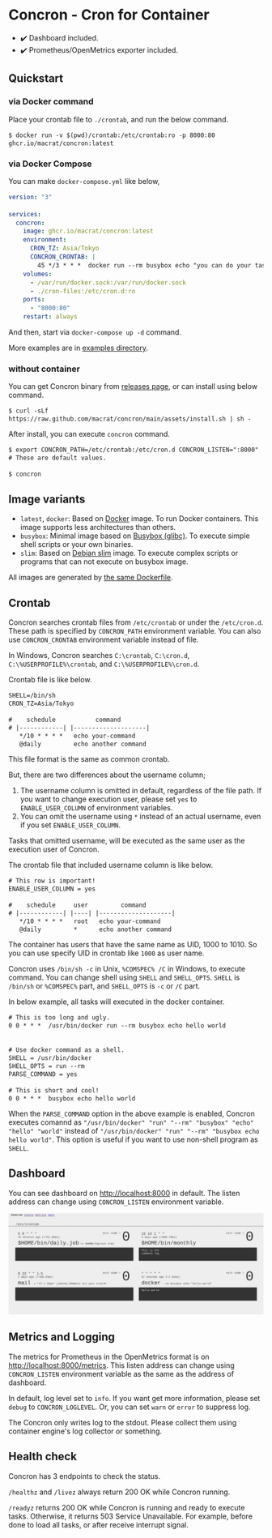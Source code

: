 Concron - Cron for Container
============================

- :heavy_check_mark: Dashboard included.
- :heavy_check_mark: Prometheus/OpenMetrics exporter included.


## Quickstart

### via Docker command

Place your crontab file to `./crontab`, and run the below command.

``` shell
$ docker run -v $(pwd)/crontab:/etc/crontab:ro -p 8000:80 ghcr.io/macrat/concron:latest
```

### via Docker Compose

You can make `docker-compose.yml` like below,

``` yaml
version: "3"

services:
  concron:
    image: ghcr.io/macrat/concron:latest
    environment:
      CRON_TZ: Asia/Tokyo
      CONCRON_CRONTAB: |
        45 */3 * * *  docker run --rm busybox echo "you can do your task here!"
    volumes:
      - /var/run/docker.sock:/var/run/docker.sock
      - ./cron-files:/etc/cron.d:ro
    ports:
      - "8000:80"
    restart: always
```

And then, start via `docker-compose up -d` command.

More examples are in [examples directory](./examples).

### without container

You can get Concron binary from [releases page](https://github.com/macrat/concron/releases), or can install using below command.

``` shell
$ curl -sLf https://raw.github.com/macrat/concron/main/assets/install.sh | sh -
```

After install, you can execute `concron` command.

``` shell
$ export CONCRON_PATH=/etc/crontab:/etc/cron.d CONCRON_LISTEN=":8000"  # These are default values.

$ concron
```


## Image variants

- `latest`, `docker`: Based on [Docker](https://hub.docker.com/_/docker) image. To run Docker containers. This image supports less architectures than others.
- `busybox`: Minimal image based on [Busybox (glibc)](https://hub.docker.com/_/busybox). To execute simple shell scripts or your own binaries.
- `slim`: Based on [Debian slim](https://hub.docker.com/_/debian) image. To execute complex scripts or programs that can not execute on busybox image.

All images are generated by [the same Dockerfile](./Dockerfile).


## Crontab

Concron searches crontab files from `/etc/crontab` or under the `/etc/cron.d`.
These path is specified by `CONCRON_PATH` environment variable.
You can also use `CONCRON_CRONTAB` environment variable instead of file.

In Windows, Concron searches `C:\crontab`, `C:\cron.d`, `C:\%USERPROFILE%\crontab`, and `C:\%USERPROFILE%\cron.d`.

Crontab file is like below.

``` crontab
SHELL=/bin/sh
CRON_TZ=Asia/Tokyo

#    schedule           command
# |------------| |--------------------|
   */10 * * * *   echo your-command
   @daily         echo another command
```

This file format is the same as common crontab.

But, there are two differences about the username column;

1. The username column is omitted in default, regardless of the file path. If you want to change execution user, please set `yes` to `ENABLE_USER_COLUMN` of environment variables.
2. You can omit the username using `*` instead of an actual username, even if you set `ENABLE_USER_COLUMN`.

Tasks that omitted username, will be executed as the same user as the execution user of Concron.

The crontab file that included username column is like below.

``` crontab
# This row is important!
ENABLE_USER_COLUMN = yes

#    schedule     user         command
# |------------| |----| |--------------------|
   */10 * * * *   root   echo your-command
   @daily         *      echo another command
```

The container has users that have the same name as UID, 1000 to 1010.
So you can use specify UID in crontab like `1000` as user name.

Concron uses `/bin/sh -c` in Unix, `%COMSPEC% /C` in Windows, to execute command.
You can change shell using `SHELL` and `SHELL_OPTS`.
`SHELL` is `/bin/sh` or `%COMSPEC%` part, and `SHELL_OPTS` is `-c` or `/C` part.

In below example, all tasks will executed in the docker container.

``` crontab
# This is too long and ugly.
0 0 * * *  /usr/bin/docker run --rm busybox echo hello world


# Use docker command as a shell.
SHELL = /usr/bin/docker
SHELL_OPTS = run --rm
PARSE_COMMAND = yes

# This is short and cool!
0 0 * * *  busybox echo hello world
```

When the `PARSE_COMMAND` option in the above example is enabled, Concron executes comannd as `"/usr/bin/docker" "run" "--rm" "busybox" "echo" "hello" "world"` instead of `"/usr/bin/docker" "run" "--rm" "busybox echo hello world"`.
This option is useful if you want to use non-shell program as `SHELL`.


## Dashboard

You can see dashboard on <http://localhost:8000> in default.
The listen address can change using `CONCRON_LISTEN` environment variable.

![dashboard example](./assets/dashboard.jpg)


## Metrics and Logging

The metrics for Prometheus in the OpenMetrics format is on <http://localhost:8000/metrics>.
This listen address can change using `CONCRON_LISTEN` environment variable as the same as the address of dashboard.

In default, log level set to `info`.
If you want get more information, please set `debug` to `CONCRON_LOGLEVEL`. Or, you can set `warn` or `error` to suppress log.

The Concron only writes log to the stdout.
Please collect them using container engine's log collector or something.


## Health check

Concron has 3 endpoints to check the status.

`/healthz` and `/livez` always return 200 OK while Concron running.

`/readyz` returns 200 OK while Concron is running and ready to execute tasks.
Otherwise, it returns 503 Service Unavailable. For example, before done to load all tasks, or after receive interrupt signal.
